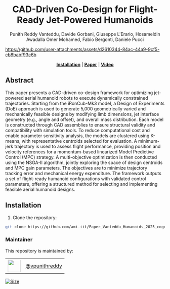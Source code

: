 <h1 align="center">
 CAD-Driven Co-Design for Flight-Ready Jet-Powered Humanoids
</h1>

<div align="center">
Punith Reddy Vanteddu, Davide Gorbani, Giuseppe L'Erario, Hosameldin Awadalla Omer Mohamed, Fabio Bergonti, Daniele Pucci
</div>

<p align="center">




https://github.com/user-attachments/assets/d2610344-84ac-44a9-9cf5-cb8babf93c6b


</p>
<div align="center">
  <a href="#Installation"><b>Installation</b></a> |
  <a href="https://arxiv.org/pdf/2509.14935"><b>Paper</b></a> |
  <a href="https://youtu.be/2AHclnjdIwM"><b>Video</b></a>
</div>

## Abstract

This paper presents a CAD-driven co-design framework for optimizing jet-powered aerial humanoid robots to execute dynamically constrained trajectories. Starting from the iRonCub-Mk3 model, a Design of Experiments (DoE) approach is used to generate 5,000 geometrically varied and mechanically feasible designs by modifying limb dimensions, jet interface geometry (e.g., angle and offset), and overall mass distribution. Each model is constructed through CAD assemblies to ensure structural validity and compatibility with simulation tools. To reduce computational cost and enable parameter sensitivity analysis, the models are clustered using K-means, with representative centroids selected for evaluation. A minimum-jerk trajectory is used to assess flight performance, providing position and velocity references for a momentum-based linearized Model Predictive Control (MPC) strategy. A multi-objective optimization is then conducted using the NSGA-II algorithm, jointly exploring the space of design centroids and MPC gain parameters. The objectives are to minimize trajectory tracking error and mechanical energy expenditure. The framework outputs a set of flight-ready humanoid configurations with validated control parameters, offering a structured method for selecting and implementing feasible aerial humanoid designs.

## Installation

1. Clone the repository:
  ```bash
  git clone https://github.com/ami-iit/Paper_Vanteddu_Humanoids_2025_cogenerative_cad.git
  ```



### Maintainer

This repository is maintained by:

| | |
|:---:|:---:|
| [<img src="https://github.com/vpunithreddy.png" width="40">](https://github.com/vpunithreddy) | [@vpunithreddy](https://github.com/vpunithreddy) |

<p align="left">
   <a href="https://github.com/ami-iit/Paper_Vanteddu_Humanoids_2025_cogenerative_cad/blob/main/LICENSE"><img src="https://img.shields.io/github/license/ami-iit/Paper_Vanteddu_Humanoids_2025_cogenerative_cad" alt="Size" class="center"/></a>
</p>

